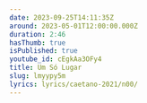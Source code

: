 ```yaml
---
date: 2023-09-25T14:11:35Z
around: 2023-05-01T12:00:00.000Z
duration: 2:46
hasThumb: true
isPublished: true
youtube_id: cEgkAa3OFy4
title: Um Só Lugar
slug: lmyypy5m
lyrics: lyrics/caetano-2021/n00/
---
```

